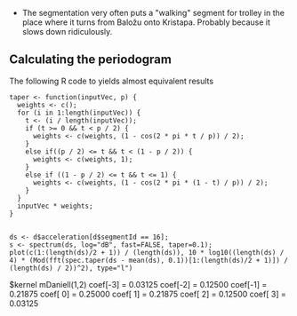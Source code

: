  * The segmentation very often puts a "walking" segment for trolley in the place where it turns 
   from Baložu onto Kristapa. Probably because it slows down ridiculously.

## Calculating the periodogram

The following R code to yields almost equivalent results

    taper <- function(inputVec, p) {
      weights <- c();
      for (i in 1:length(inputVec)) {
        t <- (i / length(inputVec));
        if (t >= 0 && t < p / 2) {
          weights <- c(weights, (1 - cos(2 * pi * t / p)) / 2);
        }
        else if((p / 2) <= t && t < (1 - p / 2)) {
          weights <- c(weights, 1);
        }
        else if ((1 - p / 2) <= t && t <= 1) {
          weights <- c(weights, (1 - cos(2 * pi * (1 - t) / p)) / 2);
        }
      }
      inputVec * weights;
    }


    ds <- d$acceleration[d$segmentId == 16]; 
    s <- spectrum(ds, log="dB", fast=FALSE, taper=0.1); 
    plot(c(1:(length(ds)/2 + 1)) / (length(ds)), 10 * log10((length(ds) / 4) * (Mod(fft(spec.taper(ds - mean(ds), 0.1))[1:(length(ds)/2 + 1)]) / (length(ds) / 2))^2), type="l")

$kernel
mDaniell(1,2) 
coef[-3] = 0.03125
coef[-2] = 0.12500
coef[-1] = 0.21875
coef[ 0] = 0.25000
coef[ 1] = 0.21875
coef[ 2] = 0.12500
coef[ 3] = 0.03125
